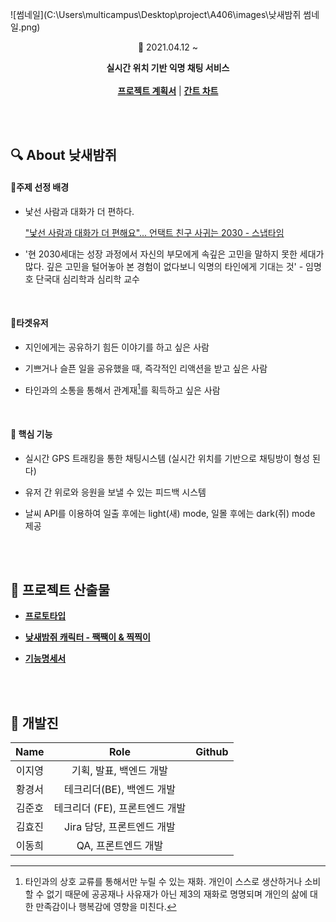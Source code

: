![썸네일](C:\Users\multicampus\Desktop\project\A406\images\낮새밤쥐 썸네일.png)

<p align="center">📆 2021.04.12 ~ </p>

<p align="center">
	<strong>실시간 위치 기반 익명 채팅 서비스</strong>
    <br/>
    <br/>
    <a href="https://docs.google.com/document/d/1nJE_xpgAIqYM9a2PyHXUDOIZL4N8Kgb7Acfo5ANFWFk/edit?usp=sharing"><strong>프로젝트 계획서</strong></a> | 
    <a href="https://www.notion.so/2075f02e00884dcc9d4e1fbed82acf15?v=1a8e36b4692f4bf0a4d0bbd36a85e54d"><strong>간트 차트</strong></a>
</p>

<br/>

<br/>

## 🔍 About 낮새밤쥐

#### 📌주제 선정 배경

- 낯선 사람과 대화가 더 편하다.

  ["낯선 사람과 대화가 더 편해요"... 언택트 친구 사귀는 2030 - 스냅타임](http://snaptime.edaily.co.kr/2020/08/낯선-사람과-대화가-더-편해요-언택트-친구-사귀는-2030/)

- '현 2030세대는 성장 과정에서 자신의 부모에게 속깊은 고민을 말하지 못한 세대가 많다. 깊은 고민을 털어놓아 본 경험이 없다보니 익명의 타인에게 기대는 것' - 임명호 단국대 심리학과 심리학 교수

</br>

#### 📌타겟유저

- 지인에게는 공유하기 힘든 이야기를 하고 싶은 사람

- 기쁘거나 슬픈 일을 공유했을 때, 즉각적인 리액션을 받고 싶은 사람

- 타인과의 소통을 통해서 관계재[^1]를 획득하고 싶은 사람

  [^1]: 타인과의 상호 교류를 통해서만 누릴 수 있는 재화. 개인이 스스로 생산하거나 소비할 수 없기 때문에 공공재나 사유재가 아닌 제3의 재화로 명명되며 개인의 삶에 대한 만족감이나 행복감에 영향을 미친다.


</br>

#### 📌 핵심 기능

- 실시간 GPS 트래킹을 통한 채팅시스템 (실시간 위치를 기반으로 채팅방이 형성 된다)

- 유저 간 위로와 응원을 보낼 수 있는 피드백 시스템

- 날씨 API를 이용하여 일출 후에는 light(새) mode, 일몰 후에는 dark(쥐) mode 제공

<br/>

<br/>

## 📝 프로젝트 산출물

- **[프로토타입](https://www.figma.com/proto/7OSnFK4fTyXHkj1PvQl0O5/%EC%9E%90%EC%9C%A8-A406-%EB%82%AE%EC%83%88%EB%B0%A4%EC%A5%90?node-id=110%3A344&scaling=min-zoom&page-id=0%3A1)**

- **[낮새밤쥐 캐릭터 - 짹짹이 & 찍찍이](https://drive.google.com/file/d/1HxhHflmrP2GNRO5EA7lmTSvwAm2acotS/view?usp=sharing)**

- **[기능명세서](https://docs.google.com/spreadsheets/d/1uerYkdIPAJ8aBp_0DlHPBhCTlmfl1_UexAvA-S4EXdQ/edit#gid=0)**

<br/>

<br/>

## 💑 개발진

|  Name  |              Role              | Github |
| :----: | :----------------------------: | :----: |
| 이지영 |    기획, 발표, 백엔드 개발     |        |
| 황경서 |   테크리더(BE), 백엔드 개발    |        |
| 김준호 | 테크리더 (FE), 프론트엔드 개발 |        |
| 김효진 |   Jira 담당, 프론트엔드 개발   |        |
| 이동희 |      QA, 프론트엔드 개발       |        |



